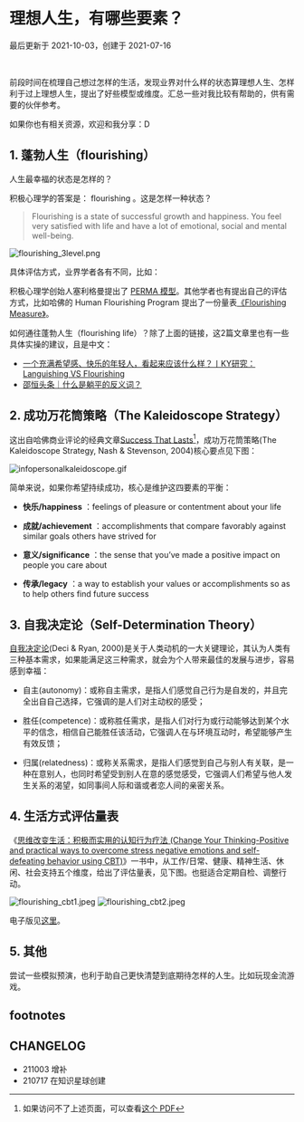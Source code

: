# 理想人生，有哪些要素？
最后更新于 2021-10-03，创建于 2021-07-16

<br> 

前段时间在梳理自己想过怎样的生活，发现业界对什么样的状态算理想人生、怎样利于过上理想人生，提出了好些模型或维度。汇总一些对我比较有帮助的，供有需要的伙伴参考。

如果你也有相关资源，欢迎和我分享：D

## 1. 蓬勃人生（flourishing） 

人生最幸福的状态是怎样的？

积极心理学的答案是： flourishing 。这是怎样一种状态？

> Flourishing is a state of successful growth and happiness. You feel very satisfied with life and have a lot of emotional, social and mental well-being.

![flourishing_3level.png](http://ishanshan.zoomquiet.top/clipping/flourishing_3level.png?imageslim)

具体评估方式，业界学者各有不同，比如：

积极心理学创始人塞利格曼提出了 [PERMA 模型](https://www.viacharacter.org/pdf/Flourishing.pdf)。其他学者也有提出自己的评估方式，比如哈佛的 Human Flourishing Program 提出了一份量表[《Flourishing Measure》](https://hfh.fas.harvard.edu/files/pik/files/flourishing_measure_pdf.pdf)。


如何通往蓬勃人生（flourishing life）？除了上面的链接，这2篇文章里也有一些具体实操的建议，且是中文：

* [一个充满希望感、快乐的年轻人，看起来应该什么样？丨KY研究：Languishing VS Flourishing](https://mp.weixin.qq.com/s/27y7b37njjQ5rYiWR83xnw)
* [邵恒头条｜什么是躺平的反义词？](https://m.igetget.com/share/course/article?id=RQLYWyjMZoa0J1vlglXp4wvzDbO26B)

## 2. 成功万花筒策略（The Kaleidoscope Strategy）

这出自哈佛商业评论的经典文章[Success That Lasts](https://hbr.org/2004/02/success-that-lasts)[^1]，成功万花筒策略(The Kaleidoscope Strategy, Nash & Stevenson, 2004)核心要点见下图：

![infopersonalkaleidoscope.gif](http://ishanshan.zoomquiet.top/share/infopersonalkaleidoscope.gif)

简单来说，如果你希望持续成功，核心是维护这四要素的平衡：


* **快乐/happiness** ：feelings of pleasure or contentment about your life 

* **成就/achievement** ：accomplishments that compare favorably against similar goals others have strived for

* **意义/significance** ：the sense that you’ve made a positive impact on people you care about 

* **传承/legacy** ：a way to establish your values or accomplishments so as to help others find future success





## 3. 自我决定论（Self-Determination Theory）

[自我决定论](https://selfdeterminationtheory.org/the-theory/)(Deci & Ryan, 2000)是关于人类动机的一大关键理论，其认为人类有三种基本需求，如果能满足这三种需求，就会为个人带来最佳的发展与进步，容易感到幸福：

- 自主(autonomy)：或称自主需求，是指人们感觉自己行为是自发的，并且完全出自自己选择，它强调的是人们对主动权的感受；

- 胜任(competence)：或称胜任需求，是指人们对行为或行动能够达到某个水平的信念，相信自己能胜任该活动，它强调人在与环境互动时，希望能够产生有效反馈；

- 归属(relatedness)：或称关系需求，是指人们感觉到自己与别人有关联，是一种在意别人，也同时希望受到别人在意的感觉感受，它强调人们希望与他人发生关系的渴望，如同事间人际和谐或者恋人间的亲密关系。


## 4. 生活方式评估量表

《[思维改变生活：积极而实用的认知行为疗法 (Change Your Thinking-Positive and practical ways to overcome stress negative emotions and self-defeating behavior using CBT)](https://book.douban.com/subject/2984241/)》一书中，从工作/日常、健康、精神生活、休闲、社会支持五个维度，给出了评估量表，见下图。也挺适合定期自检、调整行动。

![flourishing_cbt1.jpeg](http://ishanshan.zoomquiet.top/share/flourishing_cbt1.jpeg?imageslim  ':size=200')
![flourishing_cbt2.jpeg](http://ishanshan.zoomquiet.top/share/flourishing_cbt2.jpeg?imageslim  ':size=200')

电子版见[这里](https://mzm628l8fj.feishu.cn/sheets/shtcnieI1Xpmtd1ld8grScWAjyU)。


## 5. 其他




尝试一些模拟预演，也利于助自己更快清楚到底期待怎样的人生。比如玩现金流游戏。


## footnotes

[^1]:如果访问不了上述页面，可以查看[这个 PDF](http://ishanshan.zoomquiet.top/clipping/nash_stevenson_2004_success%20that%20lasts%2C%20the%20kaleidoscope%20strategy.pdf) 


## CHANGELOG 

- 211003 增补
- 210717 在知识星球创建